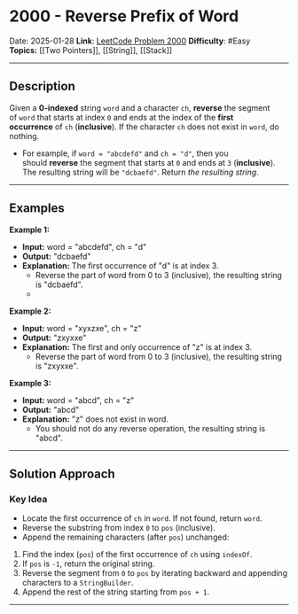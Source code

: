 # 2000 - Reverse Prefix of Word
Date: 2025-01-28
**Link**: [LeetCode Problem 2000](https://leetcode.com/problems/reverse-prefix-of-word/description/) 
**Difficulty**: #Easy  
**Topics:** [[Two Pointers]], [[String]], [[Stack]]

---
## Description

Given a **0-indexed** string `word` and a character `ch`, **reverse** the segment of `word` that starts at index `0` and ends at the index of the **first occurrence** of `ch` (**inclusive**). If the character `ch` does not exist in `word`, do nothing.
- For example, if `word = "abcdefd"` and `ch = "d"`, then you should **reverse** the segment that starts at `0` and ends at `3` (**inclusive**). The resulting string will be `"dcbaefd"`.
Return _the resulting string_.

---
## Examples
**Example 1:**
- **Input:** word = "abcdefd", ch = "d"
- **Output:** "dcbaefd"
- **Explanation:** The first occurrence of "d" is at index 3. 
	- Reverse the part of word from 0 to 3 (inclusive), the resulting string is "dcbaefd".
	- 
**Example 2:**
- **Input:** word = "xyxzxe", ch = "z"
- **Output:** "zxyxxe"
- **Explanation:** The first and only occurrence of "z" is at index 3.
	- Reverse the part of word from 0 to 3 (inclusive), the resulting string is "zxyxxe".

**Example 3:**
- **Input:** word = "abcd", ch = "z"
- **Output:** "abcd"
- **Explanation:** "z" does not exist in word.
	- You should not do any reverse operation, the resulting string is "abcd".

---
## Solution Approach

### Key Idea
- Locate the first occurrence of `ch` in `word`. If not found, return `word`.
- Reverse the substring from index `0` to `pos` (inclusive).
- Append the remaining characters (after `pos`) unchanged:
1. Find the index (`pos`) of the first occurrence of `ch` using `indexOf`.
2. If `pos` is `-1`, return the original string.
3. Reverse the segment from `0` to `pos` by iterating backward and appending characters to a `StringBuilder`.
4. Append the rest of the string starting from `pos + 1`.
---
